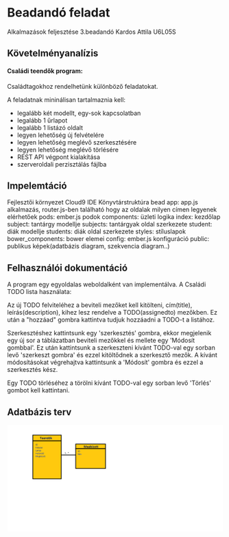 # Beadandó feladat

Alkalmazások feljesztése 3.beadandó
Kardos Attila
U6L05S

## Követelményanalízis

#### Családi teendők program:
Családtagokhoz rendelhetünk különböző feladatokat.

A feladatnak mininálisan tartalmaznia kell:

- legalább két modellt, egy-sok kapcsolatban
- legalább 1 űrlapot
- legalább 1 listázó oldalt
- legyen lehetőség új felvételére
- legyen lehetőség meglévő szerkesztésére
- legyen lehetőség meglévő törlésére
- REST API végpont kialakítása
- szerveroldali perzisztálás fájlba

## Impelemtáció
Fejlesztői környezet
Cloud9 IDE
Könyvtárstruktúra
bead
app: app.js alkalmazás, router.js-ben található hogy az oldalak milyen címen legyenek elérhetőek
pods: ember.js podok
components: üzleti logika
index: kezdőlap
subject: tantárgy modellje
subjects: tantárgyak oldal szerkezete
student: diák modellje
students: diák oldal szerkezete
styles: stíluslapok
bower_components: bower elemei
config: ember.js konfiguráció
public: publikus képek(adatbázis diagram, szekvencia diagram..)


## Felhasználói dokumentáció

A program egy egyoldalas weboldalként van implementálva.
A Családi TODO lista használata:

Az új TODO felviteléhez a beviteli mezőket kell kitölteni, cím(title), leírás(description), kihez lesz rendelve a TODO(assignedto) mezőkben.
Ez után a "hozzáad" gombra kattintva tudjuk hozzáadni a TODO-t a listához.

Szerkesztéshez kattintsunk egy 'szerkesztés' gombra, ekkor megjelenik egy új sor a táblázatban beviteli mezőkkel és mellete egy 'Módosít gombbal'.
Ez után kattintsunk a szerkeszteni kívánt TODO-val egy sorban levő 'szerkeszt gombra' és ezzel kitöltődnek a szerkesztő mezők.
A kívánt módosításokat végrehajtva kattintsunk a 'Módosít' gombra és ezzel a szerkesztés kész.

Egy TODO törléséhez a törölni kívánt TODO-val egy sorban levő 'Törlés' gombot kell kattintani.

## Adatbázis terv

![Adatbázis kapcsolat](docs/adatb.jpg)
